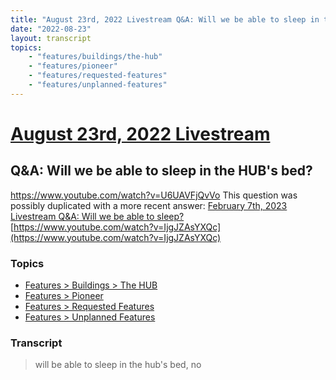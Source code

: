 ```yaml
---
title: "August 23rd, 2022 Livestream Q&A: Will we be able to sleep in the HUB's bed?"
date: "2022-08-23"
layout: transcript
topics:
    - "features/buildings/the-hub"
    - "features/pioneer"
    - "features/requested-features"
    - "features/unplanned-features"
---
```

# [August 23rd, 2022 Livestream](../2022-08-23.md)
## Q&A: Will we be able to sleep in the HUB's bed?
https://www.youtube.com/watch?v=U6UAVFjQvVo
This question was possibly duplicated with a more recent answer: [February 7th, 2023 Livestream Q&A: Will we be able to sleep?](./yt-IjgJZAsYXQc.md) [https://www.youtube.com/watch?v=IjgJZAsYXQc](https://www.youtube.com/watch?v=IjgJZAsYXQc)


### Topics
* [Features > Buildings > The HUB](../topics/features/buildings/the-hub.md)
* [Features > Pioneer](../topics/features/pioneer.md)
* [Features > Requested Features](../topics/features/requested-features.md)
* [Features > Unplanned Features](../topics/features/unplanned-features.md)

### Transcript

> will be able to sleep in the hub's bed, no
